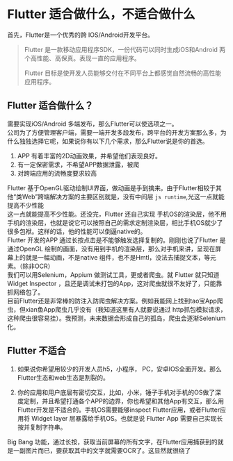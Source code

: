 # Flutter 适合做什么，不适合做什么

首先，Flutter是一个优秀的跨 IOS/Android开发平台。

> Flutter 是一款移动应用程序SDK，一份代码可以同时生成iOS和Android 两个高性能、高保真。表现一直的应用程序。  
> 
> Flutter 目标是使开发人员能够交付在不同平台上都感觉自然流畅的高性能应用程序。

## Flutter 适合做什么？
需要实现iOS/Android 多端发布，那么Flutter可以使选项之一。  
公司为了方便管理客户端，需要一端开发多段发布，跨平台的开发方案那么多，为什么独独选择它呢，如果说你有以下几个需求，那么Flutter说是你的首选。

1.  APP 有着丰富的2D动画效果，并希望他们表现良好。
2.  有一定保密需求，不希望APP数据泄露，被爬
3.  对跨端应用的流畅度要求较高

Flutter 基于OpenGL驱动绘制UI界面，做动画是手到擒来。由于Flutter相较于其他“类Web”跨端解决方案的主要区别就是，没有中间层 ```js runtime```,光这一点就能提高不少性能   
这一点就能提高不少性能。还没完，Flutter 还自己实现 手机OS的渲染层，他不用 手机的渲染层，也就是说它可以按照自己的需求定制渲染层，相比手机OS就少了很多包袱。这样的话，他的性能可以倒逼native的。   
Flutter 开发的APP 通过长按点击是不能够触发选择复制的。刚刚也说了Flutter 是通过OpenGL 绘制的画面，没有用到手机的渲染层，那么对手机来讲，呈现在屏幕上的就是一幅动画，不是native 组件，也不是Hmtl，没法去捕捉文本，等元素。（除非OCR）  
我们可以用Selenium，Appium 做测试工具，更或者爬虫。就 Flutter 就只知道Widget Inspector ，且还是调试未打包的App，这对爬虫就很不友好了，只能靠抓网络包了。  
目前Flutter还是非常棒的防注入防爬虫解决方案。例如我能网上找到tao宝App爬虫，但xian鱼App爬虫几乎没有（我知道这里有人就要说通过 http抓包模拟请求，这种爬虫很容易挂）。我预测，未来数据会形成自己的孤岛，爬虫会逐渐Selenium化。

## Flutter 不适合
1. 如果说你希望用较少的开发人员h5，小程序， PC，安卓IOS全面开发。那么Flutter生态和web生态是割裂的。  

2. 你的应用和用户底层有密切交互，比如，小米，锤子手机对手机的OS做了深度定制，并且希望打通各个APP的边界，你也希望和其他App有交互，那么用Flutter开发是不适合的。手机OS需要能够inspect Flutter应用，或者Flutter应用将 Widget layer 层暴露给手机OS。也就是说 Flutter App 需要自己实现长按并复制字符串。  



Big Bang 功能，通过长按，获取当前屏幕的所有文字，在Flutter应用捕获到的就是一副图片而已，要获取其中的文字就需要OCR了。这显然就很绕了